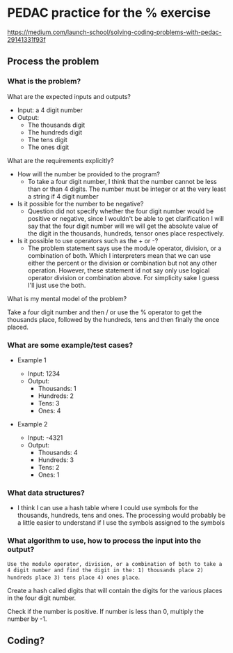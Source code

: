 # PEDAC practice for the % exercise

https://medium.com/launch-school/solving-coding-problems-with-pedac-29141331f93f


## Process the problem

### What is the problem? 

What are the expected inputs and outputs?
-  Input: a 4 digit number
-  Output:
   -  The thousands digit
   -  The hundreds digit
   -  The tens digit
   -  The ones digit


What are the requirements explicitly?
- How will the number be provided to the program? 
  - To take a four digit number, I think that the number cannot be less than or than 4 digits. The number must be integer or at the very least a string if 4 digit number
- Is it possible for the number to be negative? 
  - Question did not specify whether the four digit number would be positive or negative, since I wouldn't be able to get clarification I will say that the four digit number will we will get the absolute value of the digit in the thousands, hundreds, tensor ones place respectively.
- Is it possible to use operators such as the + or -?
  - The problem statement says use the module operator, division, or a combination of both. Which I interpreters mean that we can use either the percent or the division or combination but not any other operation. However, these statement id not say only use logical operator division or combination above. For simplicity sake I guess I'll just use the both.


What is my mental model of the problem?

Take a four digit number and then / or use the % operator to get the thousands place, followed by the hundreds, tens and then finally the once placed.


### What are some example/test cases?

- Example 1
  - Input: 1234
  - Output:
    - Thousands: 1
    - Hundreds: 2
    - Tens: 3
    - Ones: 4

- Example 2
  - Input: -4321
  - Output:
    - Thousands: 4
    - Hundreds: 3
    - Tens: 2
    - Ones: 1

### What data structures?

- I think I can use a hash table where I could use symbols for the thousands, hundreds, tens and ones. The processing would probably be a little easier to understand if I use the symbols assigned to the symbols

### What algorithm to use, how to process the input into the output?

`Use the modulo operator, division, or a combination of both to take a 4 digit number and find the digit in the: 1) thousands place 2) hundreds place 3) tens place 4) ones place`.

Create a hash called digits that will contain the digits for the various places in the four digit number.

Check if the number is positive. If number is less than 0, multiply the number by  -1.




## Coding?